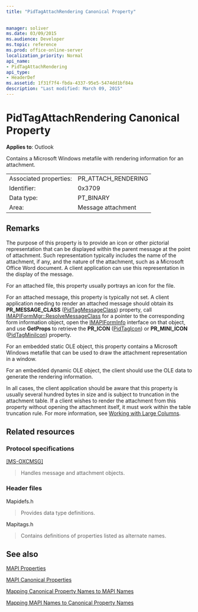 ```yaml
---
title: "PidTagAttachRendering Canonical Property"
 
 
manager: soliver
ms.date: 03/09/2015
ms.audience: Developer
ms.topic: reference
ms.prod: office-online-server
localization_priority: Normal
api_name:
- PidTagAttachRendering
api_type:
- HeaderDef
ms.assetid: 1f31f7f4-fbda-4337-95e5-5474dd1bf84a
description: "Last modified: March 09, 2015"
---
```


# PidTagAttachRendering Canonical Property

  
  
**Applies to**: Outlook 
  
Contains a Microsoft Windows metafile with rendering information for an attachment. 
  
|||
|:-----|:-----|
|Associated properties:  <br/> |PR_ATTACH_RENDERING  <br/> |
|Identifier:  <br/> |0x3709  <br/> |
|Data type:  <br/> |PT_BINARY  <br/> |
|Area:  <br/> |Message attachment  <br/> |
   
## Remarks

The purpose of this property is to provide an icon or other pictorial representation that can be displayed within the parent message at the point of attachment. Such representation typically includes the name of the attachment, if any, and the nature of the attachment, such as a Microsoft Office Word document. A client application can use this representation in the display of the message. 
  
For an attached file, this property usually portrays an icon for the file. 
  
For an attached message, this property is typically not set. A client application needing to render an attached message should obtain its **PR_MESSAGE_CLASS** ([PidTagMessageClass](pidtagmessageclass-canonical-property.md)) property, call [IMAPIFormMgr::ResolveMessageClass](imapiformmgr-resolvemessageclass.md) for a pointer to the corresponding form information object, open the [IMAPIFormInfo](imapiforminfoimapiprop.md) interface on that object, and use **GetProps** to retrieve the **PR_ICON** ([PidTagIcon](pidtagicon-canonical-property.md)) or **PR_MINI_ICON** ([PidTagMiniIcon](pidtagminiicon-canonical-property.md)) property. 
  
For an embedded static OLE object, this property contains a Microsoft Windows metafile that can be used to draw the attachment representation in a window. 
  
For an embedded dynamic OLE object, the client should use the OLE data to generate the rendering information. 
  
In all cases, the client application should be aware that this property is usually several hundred bytes in size and is subject to truncation in the attachment table. If a client wishes to render the attachment from this property without opening the attachment itself, it must work within the table truncation rule. For more information, see [Working with Large Columns](working-with-large-columns.md). 
  
## Related resources

### Protocol specifications

[[MS-OXCMSG]](http://msdn.microsoft.com/library/7fd7ec40-deec-4c06-9493-1bc06b349682%28Office.15%29.aspx)
  
> Handles message and attachment objects.
    
### Header files

Mapidefs.h
  
> Provides data type definitions.
    
Mapitags.h
  
> Contains definitions of properties listed as alternate names.
    
## See also



[MAPI Properties](mapi-properties.md)
  
[MAPI Canonical Properties](mapi-canonical-properties.md)
  
[Mapping Canonical Property Names to MAPI Names](mapping-canonical-property-names-to-mapi-names.md)
  
[Mapping MAPI Names to Canonical Property Names](mapping-mapi-names-to-canonical-property-names.md)

